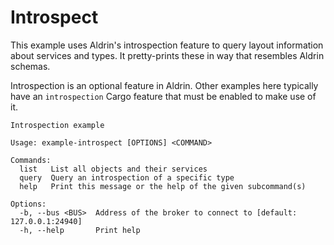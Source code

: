 # Introspect

This example uses Aldrin's introspection feature to query layout information about services and
types. It pretty-prints these in way that resembles Aldrin schemas.

Introspection is an optional feature in Aldrin. Other examples here typically have an
`introspection` Cargo feature that must be enabled to make use of it.

```
Introspection example

Usage: example-introspect [OPTIONS] <COMMAND>

Commands:
  list   List all objects and their services
  query  Query an introspection of a specific type
  help   Print this message or the help of the given subcommand(s)

Options:
  -b, --bus <BUS>  Address of the broker to connect to [default: 127.0.0.1:24940]
  -h, --help       Print help
```

